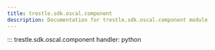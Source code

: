 ```yaml
---
title: trestle.sdk.oscal.component
description: Documentation for trestle.sdk.oscal.component module
---
```


::: trestle.sdk.oscal.component
handler: python
